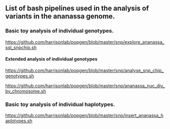 ## List of bash pipelines used in the analysis of variants in the ananassa genome.
### Basic toy analysis of individual genotypes.
https://github.com/harrisonlab/popgen/blob/master/snp/explore_ananassa_sql_snpchip.sh

#### Extended analysis of individual genotypes
https://github.com/harrisonlab/popgen/blob/master/snp/analyse_snp_chip_genotypes.sh

https://github.com/harrisonlab/popgen/blob/master/snp/ananassa_nuc_div_by_chromosome.sh

### Basic toy analysis of individual haplotypes.
https://github.com/harrisonlab/popgen/blob/master/snp/insert_ananassa_haplotypes.sh
